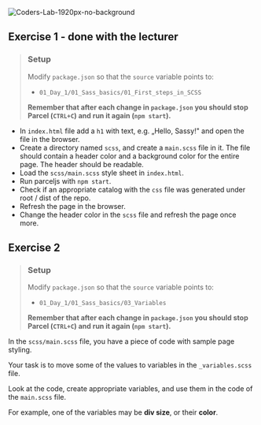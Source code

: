 ![Coders-Lab-1920px-no-background](https://user-images.githubusercontent.com/30623667/104709394-2cabee80-571f-11eb-9518-ea6a794e558e.png)


## Exercise 1 - done with the lecturer

> ### Setup
> Modify `package.json` so that the `source` variable points to:
> -  `01_Day_1/01_Sass_basics/01_First_steps_in_SCSS`
>
> **Remember that after each change in `package.json` you should stop Parcel (`CTRL+C`) and run it again (`npm start`).**

* In `index.html` file add a `h1` with text, e.g. „Hello, Sassy!" and open the file in the browser.
* Create a directory named `scss`, and create a `main.scss` file in it. The file should contain a header color and a background color for the entire page. The header should be readable.
* Load the `scss/main.scss` style sheet in `index.html`.
* Run parceljs with `npm start`.
* Check if an appropriate catalog with the `css` file was generated under root / dist of the repo.
* Refresh the page in the browser.
* Change the header color in the `scss` file and refresh the page once more.


## Exercise 2

> ### Setup
> Modify `package.json` so that the `source` variable points to:
> -  `01_Day_1/01_Sass_basics/03_Variables`
>
> **Remember that after each change in `package.json` you should stop Parcel (`CTRL+C`) and run it again (`npm start`).**

In the `scss/main.scss` file, you have a piece of code with sample page styling.

Your task is to move some of the values to variables in the `_variables.scss` file.

Look at the code, create appropriate variables, and use them in the code of the `main.scss` file.

For example, one of the variables may be **div size**, or their **color**.
